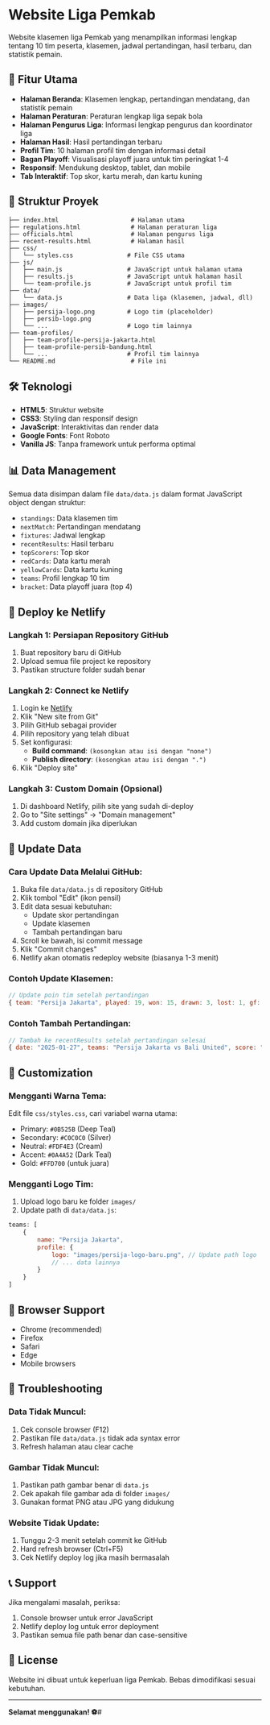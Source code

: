 # Website Liga Pemkab

Website klasemen liga Pemkab yang menampilkan informasi lengkap tentang 10 tim peserta, klasemen, jadwal pertandingan, hasil terbaru, dan statistik pemain.

## 🚀 Fitur Utama

- **Halaman Beranda**: Klasemen lengkap, pertandingan mendatang, dan statistik pemain
- **Halaman Peraturan**: Peraturan lengkap liga sepak bola
- **Halaman Pengurus Liga**: Informasi lengkap pengurus dan koordinator liga
- **Halaman Hasil**: Hasil pertandingan terbaru
- **Profil Tim**: 10 halaman profil tim dengan informasi detail
- **Bagan Playoff**: Visualisasi playoff juara untuk tim peringkat 1-4
- **Responsif**: Mendukung desktop, tablet, dan mobile
- **Tab Interaktif**: Top skor, kartu merah, dan kartu kuning

## 📁 Struktur Proyek

```
├── index.html                    # Halaman utama
├── regulations.html              # Halaman peraturan liga
├── officials.html                # Halaman pengurus liga
├── recent-results.html           # Halaman hasil
├── css/
│   └── styles.css               # File CSS utama
├── js/
│   ├── main.js                  # JavaScript untuk halaman utama
│   ├── results.js               # JavaScript untuk halaman hasil
│   └── team-profile.js          # JavaScript untuk profil tim
├── data/
│   └── data.js                  # Data liga (klasemen, jadwal, dll)
├── images/
│   ├── persija-logo.png         # Logo tim (placeholder)
│   ├── persib-logo.png
│   └── ...                      # Logo tim lainnya
├── team-profiles/
│   ├── team-profile-persija-jakarta.html
│   ├── team-profile-persib-bandung.html
│   └── ...                      # Profil tim lainnya
└── README.md                     # File ini
```

## 🛠️ Teknologi

- **HTML5**: Struktur website
- **CSS3**: Styling dan responsif design
- **JavaScript**: Interaktivitas dan render data
- **Google Fonts**: Font Roboto
- **Vanilla JS**: Tanpa framework untuk performa optimal

## 📊 Data Management

Semua data disimpan dalam file `data/data.js` dalam format JavaScript object dengan struktur:

- `standings`: Data klasemen tim
- `nextMatch`: Pertandingan mendatang
- `fixtures`: Jadwal lengkap
- `recentResults`: Hasil terbaru
- `topScorers`: Top skor
- `redCards`: Data kartu merah
- `yellowCards`: Data kartu kuning
- `teams`: Profil lengkap 10 tim
- `bracket`: Data playoff juara (top 4)

## 🚀 Deploy ke Netlify

### Langkah 1: Persiapan Repository GitHub

1. Buat repository baru di GitHub
2. Upload semua file project ke repository
3. Pastikan structure folder sudah benar

### Langkah 2: Connect ke Netlify

1. Login ke [Netlify](https://netlify.com)
2. Klik "New site from Git"
3. Pilih GitHub sebagai provider
4. Pilih repository yang telah dibuat
5. Set konfigurasi:
   - **Build command**: `(kosongkan atau isi dengan "none")`
   - **Publish directory**: `(kosongkan atau isi dengan ".")`
6. Klik "Deploy site"

### Langkah 3: Custom Domain (Opsional)

1. Di dashboard Netlify, pilih site yang sudah di-deploy
2. Go to "Site settings" → "Domain management"
3. Add custom domain jika diperlukan

## 🔄 Update Data

### Cara Update Data Melalui GitHub:

1. Buka file `data/data.js` di repository GitHub
2. Klik tombol "Edit" (ikon pensil)
3. Edit data sesuai kebutuhan:
   - Update skor pertandingan
   - Update klasemen
   - Tambah pertandingan baru
4. Scroll ke bawah, isi commit message
5. Klik "Commit changes"
6. Netlify akan otomatis redeploy website (biasanya 1-3 menit)

### Contoh Update Klasemen:

```javascript
// Update poin tim setelah pertandingan
{ team: "Persija Jakarta", played: 19, won: 15, drawn: 3, lost: 1, gf: 45, ga: 15, points: 48 }
```

### Contoh Tambah Pertandingan:

```javascript
// Tambah ke recentResults setelah pertandingan selesai
{ date: "2025-01-27", teams: "Persija Jakarta vs Bali United", score: "2-1", venue: "Stadion Utama GBK" }
```

## 🎨 Customization

### Mengganti Warna Tema:

Edit file `css/styles.css`, cari variabel warna utama:
- Primary: `#0B525B` (Deep Teal)
- Secondary: `#C0C0C0` (Silver)
- Neutral: `#FDF4E3` (Cream)
- Accent: `#0A4A52` (Dark Teal)
- Gold: `#FFD700` (untuk juara)

### Mengganti Logo Tim:

1. Upload logo baru ke folder `images/`
2. Update path di `data/data.js`:
```javascript
teams: [
    {
        name: "Persija Jakarta",
        profile: {
            logo: "images/persija-logo-baru.png", // Update path logo
            // ... data lainnya
        }
    }
]
```

## 📱 Browser Support

- Chrome (recommended)
- Firefox
- Safari
- Edge
- Mobile browsers

## 🐛 Troubleshooting

### Data Tidak Muncul:
1. Cek console browser (F12)
2. Pastikan file `data/data.js` tidak ada syntax error
3. Refresh halaman atau clear cache

### Gambar Tidak Muncul:
1. Pastikan path gambar benar di `data.js`
2. Cek apakah file gambar ada di folder `images/`
3. Gunakan format PNG atau JPG yang didukung

### Website Tidak Update:
1. Tunggu 2-3 menit setelah commit ke GitHub
2. Hard refresh browser (Ctrl+F5)
3. Cek Netlify deploy log jika masih bermasalah

## 📞 Support

Jika mengalami masalah, periksa:
1. Console browser untuk error JavaScript
2. Netlify deploy log untuk error deployment
3. Pastikan semua file path benar dan case-sensitive

## 📄 License

Website ini dibuat untuk keperluan liga Pemkab. Bebas dimodifikasi sesuai kebutuhan.

---

**Selamat menggunakan! ⚽**#
